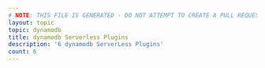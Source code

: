 ```yaml
---
# NOTE: THIS FILE IS GENERATED - DO NOT ATTEMPT TO CREATE A PULL REQUEST TO UPDATE THE DATA. 
layout: topic
topic: dynamodb
title: dynamodb Serverless Plugins
description: '6 dynamodb ServerLess Plugins'
count: 6
---
```

